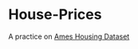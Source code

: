 # House-Prices
A practice on [Ames Housing Dataset](https://www.kaggle.com/competitions/house-prices-advanced-regression-techniques/overview)
